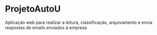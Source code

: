 # ProjetoAutoU
Aplicação web para realizar a leitura, classificação, arquivamento e envia respostas de emails enviados à empresa
